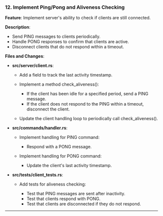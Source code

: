 ### **12. Implement Ping/Pong and Aliveness Checking**

**Feature**: Implement server's ability to check if clients are still connected.

**Description**:

- Send PING messages to clients periodically.
- Handle PONG responses to confirm that clients are active.
- Disconnect clients that do not respond within a timeout.

**Files and Changes**:

- **src/server/client.rs**:

  - Add a field to track the last activity timestamp.
  - Implement a method check_aliveness():

    - If the client has been idle for a specified period, send a PING message.
    - If the client does not respond to the PING within a timeout, disconnect the client.

  - Update the client handling loop to periodically call check_aliveness().

- **src/commands/handler.rs**:

  - Implement handling for PING command:

    - Respond with a PONG message.

  - Implement handling for PONG command:

    - Update the client's last activity timestamp.

- **src/tests/client_tests.rs**:

  - Add tests for aliveness checking:

    - Test that PING messages are sent after inactivity.
    - Test that clients respond with PONG.
    - Test that clients are disconnected if they do not respond.

---